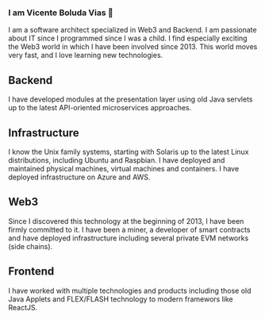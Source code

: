 ### I am Vicente Boluda Vias 👋 
I am a software architect specialized in Web3 and Backend. I am passionate about IT since I programmed since I was a child. I find especially exciting the Web3 world in which I have been involved since 2013. This world moves very fast, and  I love learning new technologies. 

## Backend
I have developed modules at the presentation layer using old Java servlets up to the latest API-oriented microservices approaches. 

## Infrastructure
I know the Unix family systems, starting with Solaris up to the latest Linux distributions, including Ubuntu and Raspbian. I have deployed and maintained physical machines, virtual machines and containers. I have deployed infrastructure on Azure and AWS.

## Web3
Since I discovered this technology at the beginning of 2013, I have been firmly committed to it. I have been a miner, a developer of smart contracts and have deployed infrastructure including several private EVM networks (side chains).

## Frontend
I have worked with multiple technologies and products including those old Java Applets and FLEX/FLASH technology to modern framewors like ReactJS.

<!--
**vboluda/vboluda** is a ✨ _special_ ✨ repository because its `README.md` (this file) appears on your GitHub profile.

Here are some ideas to get you started:

- 🔭 I’m currently working on ...
- 🌱 I’m currently learning ...
- 👯 I’m looking to collaborate on ...
- 🤔 I’m looking for help with ...
- 💬 Ask me about ...
- 📫 How to reach me: ...
- 😄 Pronouns: ...
- ⚡ Fun fact: ...
-->
